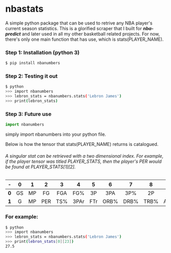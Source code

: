 # nbastats
A simple python package that can be used to retrive any NBA player's current season statistics.
This is a glorified scraper that I built for ***nba-predict*** and later used in all my other basketball related projects. 
For now, there's only one main function that has use, which is stats(PLAYER_NAME).

### Step 1: Installation (python 3)
```bash
$ pip install nbanumbers
```

### Step 2: Testing it out
```bash
$ python
>>> import nbanumbers
>>> lebron_stats = nbanumbers.stats('Lebron James')
>>> print(lebron_stats)
```

### Step 3: Future use
```python
import nbanumbers
```
simply import nbanumbers into your python file.

Below is how the tensor that stats(PLAYER_NAME) returns is catalogued. 
###### A singular stat can be retrieved with a two dimensional index. For example, if the player tensor was titled PLAYER_STATS, then the player's PER would be found at PLAYER_STATS[1][2].

|  -  |  0  |  1  |  2  |  3  |  4  |  5  |  6  |  7  |  8  |  9  |  10  |  11  |  12  |  13  |  14  |  15  |  16  |  17  |  18  |  19  |  20  |  21  |  22  |  23  |
|:---:|:---:|:---:|:---:|:---:|:---:|:---:|:---:|:---:|:---:|:---:|:----:|:----:|:----:|:----:|:----:|:----:|:----:|:----:|:----:|:----:|:----:|:----:|:----:|:----:|
|  **0**  | GS | MP | FG | FGA | FG% | 3P | 3PA | 3P% | 2P | 2PA | 2P% | eFG% | FT | FTA | FT% | ORB | DRB | TRB | AST | STL | BLK | TOV | PF | PTS |
|  **1**  | G | MP | PER | TS% | 3PAr | FTr | ORB% | DRB% | TRB% | AST% | STL% | BLK% | TOV% | USG% |  -  |OWS | DWS | WS | WS/48 |  -  | OBPM | DBPM | BPM | VORP | PF | PTS |

### For example:
```bash
$ python
>>> import nbanumbers
>>> lebron_stats = nbanumbers.stats('Lebron James')
>>> print(lebron_stats[0][23])
27.5
```